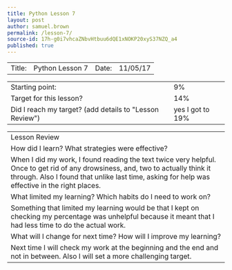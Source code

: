 ```yaml
---
title: Python Lesson 7
layout: post
author: samuel.brown
permalink: /lesson-7/
source-id: 17h-g0i7vhcaZNbvHtbuu6dQE1xNOKP20xyS37NZQ_a4
published: true
---
```

<table>
  <tr>
    <td>Title:</td>
    <td>Python Lesson 7</td>
    <td>Date:</td>
    <td>11/05/17</td>
  </tr>
</table>


<table>
  <tr>
    <td>Starting point:</td>
    <td>9%</td>
  </tr>
  <tr>
    <td>Target for this lesson?</td>
    <td>14%</td>
  </tr>
  <tr>
    <td>Did I reach my target? 
(add details to "Lesson Review")</td>
    <td>yes I got to 19%</td>
  </tr>
</table>


<table>
  <tr>
    <td>Lesson Review</td>
  </tr>
  <tr>
    <td>How did I learn? What strategies were effective? </td>
  </tr>
  <tr>
    <td>When I did my work, I found reading the text twice very helpful. Once to get rid of any drowsiness, and, two to actually think it through. Also I found that unlike last time, asking for help was effective in the right places.</td>
  </tr>
  <tr>
    <td>What limited my learning? Which habits do I need to work on? </td>
  </tr>
  <tr>
    <td>Something that limited my learning would be that I kept on checking my percentage was unhelpful because it meant that I had less time to do the actual work.</td>
  </tr>
  <tr>
    <td>What will I change for next time? How will I improve my learning?</td>
  </tr>
  <tr>
    <td>Next time I will check my work at the beginning and the end and not in between. Also I will set a  more challenging target. </td>
  </tr>
</table>


